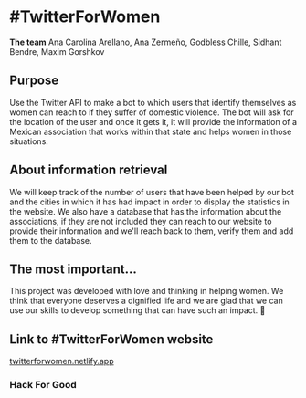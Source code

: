 # #TwitterForWomen

**The team**
Ana Carolina Arellano, Ana Zermeño, Godbless Chille, Sidhant Bendre, Maxim Gorshkov

## Purpose
Use the Twitter API to make a bot to which users that identify themselves as women can reach to if they suffer of domestic violence. The bot will ask for the location of the user and once it gets it, it will provide the information of a Mexican association that works within that state and helps women in those situations.

## About information retrieval
We will keep track of the number of users that have been helped by our bot and the cities in which it has had impact in order to display the statistics in the website. We also have a database that has the information about the associations, if they are not included they can reach to our website to provide their information and we'll reach back to them, verify them and add them to the database.

## The most important...
This project was developed with love and thinking in helping women. We think that everyone deserves a dignified life and we are glad that we can use our skills to develop something that can have such an impact. 💜


## Link to #TwitterForWomen website
[twitterforwomen.netlify.app](https://twitterforwomen.netlify.app/)

### Hack For Good
